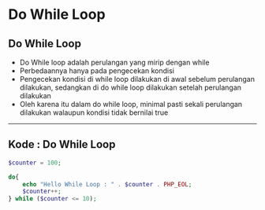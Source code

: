 # Do While Loop

## Do While Loop
- Do While loop adalah perulangan yang mirip dengan while
- Perbedaannya hanya pada pengecekan kondisi
- Pengecekan kondisi di while loop dilakukan di awal sebelum perulangan dilakukan, sedangkan di do while loop dilakukan setelah perulangan dilakukan
- Oleh karena itu dalam do while loop, minimal pasti sekali perulangan dilakukan walaupun kondisi tidak bernilai true

---

## Kode : Do While Loop

```php
$counter = 100;

do{
    echo "Hello While Loop : " . $counter . PHP_EOL;
    $counter++;
} while ($counter <= 10);
```